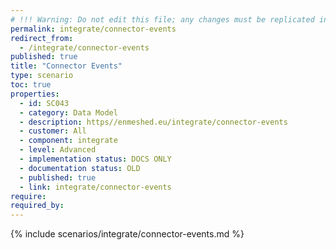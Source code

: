 ```yaml
---
# !!! Warning: Do not edit this file; any changes must be replicated in Excel !!!
permalink: integrate/connector-events
redirect_from:
  - /integrate/connector-events
published: true
title: "Connector Events"
type: scenario
toc: true
properties:
  - id: SC043
  - category: Data Model
  - description: https//enmeshed.eu/integrate/connector-events
  - customer: All
  - component: integrate
  - level: Advanced
  - implementation status: DOCS ONLY
  - documentation status: OLD
  - published: true
  - link: integrate/connector-events
require:
required_by:
---
```


{% include scenarios/integrate/connector-events.md %}

